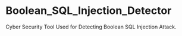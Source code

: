 # Boolean_SQL_Injection_Detector
Cyber Security Tool Used for Detecting Boolean SQL Injection Attack.
